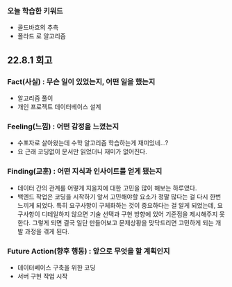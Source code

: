 ### 오늘 학습한 키워드

- 골드바흐의 추측
- 폴라드 로 알고리즘

## 22.8.1 회고

### Fact(사실) : 무슨 일이 있었는지, 어떤 일을 했는지

- 알고리즘 풀이
- 개인 프로젝트 데이터베이스 설계

### Feeling(느낌) : 어떤 감정을 느꼈는지

- 수포자로 살아왔는데 수학 알고리즘 학습하는게 재미있네...?
- 요 근래 코딩없이 문서만 읽었더니 재미가 없어진다.

### Finding(교훈) : 어떤 지식과 인사이트를 얻게 됐는지

- 데이터 간의 관계를 어떻게 지을지에 대한 고민을 많이 해보는 하루였다.
- 백엔드 작업은 코딩을 시작하기 앞서 고민해야할 요소가 정말 많다는 걸 다시 한번 느끼게 되었다. 특히 요구사항이 구체화하는 것이 중요하다는 걸 알게 되었는데, 요구사항이 디테일하지 않으면 기술 선택과 구현 방향에 있어 기준점을 제시해주지 못한다. 그렇게 되면 결국 일단 만들어보고 문제상황을 맞닥드리면 고민하게 되는 개발 과정을 겪게 된다.

### Future Action(향후 행동) : 앞으로 무엇을 할 계획인지

- 데이터베이스 구축을 위한 코딩
- 서버 구현 작업 시작
